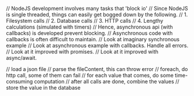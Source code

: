 // NodeJS development involves many tasks that 'block io'
// Since NodeJS is single threaded, things can easily get bogged down by the following.
// 1. Filesystem calls
// 2. Database calls
// 3. HTTP calls
// 4. Lengthy calculations (simulated with timers)
// Hence, asynchronous api (with callbacks) is developed prevent blocking.
// Asynchronous code with callbacks is often difficult to maintain.
// Look at imaginary synchronous example
// Look at asynchronous example with callbacks. Handle all errors.
// Look at it improved with promises.
// Look at it improved with async/await.

// load a json file
// parse the fileContent, this can throw error
// foreach, do http call, some of them can fail
// for each value that comes, do some time-consuming computation
// after all calls are done, combine the values
// store the value in the database
